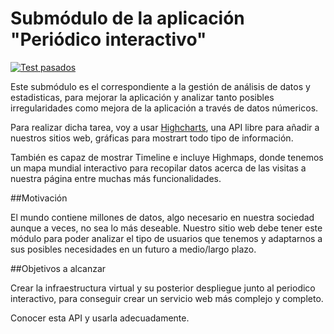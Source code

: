 # Submódulo de la aplicación "Periódico interactivo"

[![Test pasados](https://travis-ci.org/miguelfervi/ProjectCC.svg?branch=master)](https://travis-ci.org/miguelfervi/ProjectCC)


Este submódulo es el correspondiente a la gestión de análisis de datos y estadisticas, para mejorar la aplicación y analizar tanto posibles irregularidades como mejora de la aplicación a través de datos númericos.

Para realizar dicha tarea, voy a usar [Highcharts](http://www.highcharts.com/), una API libre para añadir a nuestros sitios web, gráficas para mostrart todo tipo de información.

También es capaz de mostrar Timeline e incluye Highmaps, donde tenemos un mapa mundial interactivo para recopilar datos acerca de las visitas a nuestra página entre muchas más funcionalidades.

##Motivación

El mundo contiene millones de datos, algo necesario en nuestra sociedad aunque a veces, no sea lo más deseable. Nuestro sitio web debe tener este módulo para poder analizar el tipo de usuarios que tenemos y adaptarnos a sus posibles necesidades en un futuro a medio/largo plazo.

##Objetivos a alcanzar

Crear la infraestructura virtual y su posterior despliegue junto al periodico interactivo, para conseguir crear un servicio web más complejo y completo.

Conocer esta API y usarla adecuadamente.


